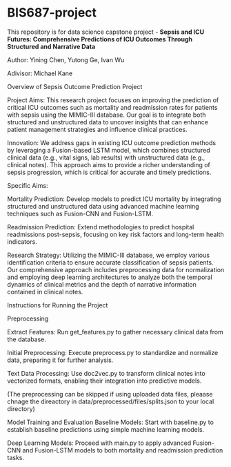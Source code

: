 # BIS687-project
This repository is for data science capstone project - **Sepsis and ICU Futures: Comprehensive Predictions of ICU Outcomes Through Structured and Narrative Data**

Author: Yining Chen, Yutong Ge, Ivan Wu

Adivisor: Michael Kane

Overview of Sepsis Outcome Prediction Project

Project Aims: This research project focuses on improving the prediction of critical ICU outcomes such as mortality and readmission rates for patients with sepsis using the MIMIC-III database. Our goal is to integrate both structured and unstructured data to uncover insights that can enhance patient management strategies and influence clinical practices.

Innovation: We address gaps in existing ICU outcome prediction methods by leveraging a Fusion-based LSTM model, which combines structured clinical data (e.g., vital signs, lab results) with unstructured data (e.g., clinical notes). This approach aims to provide a richer understanding of sepsis progression, which is critical for accurate and timely predictions.

Specific Aims:

Mortality Prediction: Develop models to predict ICU mortality by integrating structured and unstructured data using advanced machine learning techniques such as Fusion-CNN and Fusion-LSTM.

Readmission Prediction: Extend methodologies to predict hospital readmissions post-sepsis, focusing on key risk factors and long-term health indicators.

Research Strategy: Utilizing the MIMIC-III database, we employ various identification criteria to ensure accurate classification of sepsis patients. Our comprehensive approach includes preprocessing data for normalization and employing deep learning architectures to analyze both the temporal dynamics of clinical metrics and the depth of narrative information contained in clinical notes.

Instructions for Running the Project

Preprocessing

Extract Features: Run get_features.py to gather necessary clinical data from the database.

Initial Preprocessing: Execute preprocess.py to standardize and normalize data, preparing it for further analysis.

Text Data Processing: Use doc2vec.py to transform clinical notes into vectorized formats, enabling their integration into predictive models.

(The preprocessing can be skipped if using uploaded data files, pleaase chnage the direactory in data/preprocessed/files/splits.json to your local directory)

Model Training and Evaluation
Baseline Models: Start with baseline.py to establish baseline predictions using simple machine learning models.

Deep Learning Models: Proceed with main.py to apply advanced Fusion-CNN and Fusion-LSTM models to both mortality and readmission prediction tasks.